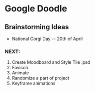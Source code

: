 # Google Doodle

## Brainstorming Ideas

* National Corgi Day -- 20th of April

### NEXT: 
1. Create Moodboard and Style Tile .psd
2. Favicon
3. Animate
4. Randomize a part of project 
5. Keyframe animations
